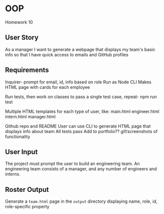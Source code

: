 # OOP
Homework 10


## User Story
As a manager
I want to generate a webpage that displays my team's basic info
so that I have quick access to emails and GitHub profiles

## Requirements
Inquirer- prompt for email, id, info based on role
Run as Node CLI
Makes HTML page with cards for each employee

Run tests, then work on classes to pass a single test case, repeat- npm run test

Multiple HTML templates for each type of user, like:
  main.html
  engineer.html
  intern.html
  manager.html

Github repo and README
User can use CLI to generate HTML page that displays info about team
All tests pass
Add to portfolio??
gif/screenshots of functionality

## User Input
The project must prompt the user to build an engineering team. An engineering
team consists of a manager, and any number of engineers and interns.

## Roster Output

Generate a `team.html` page in the `output` directory displaying name, role, id, role-specific property